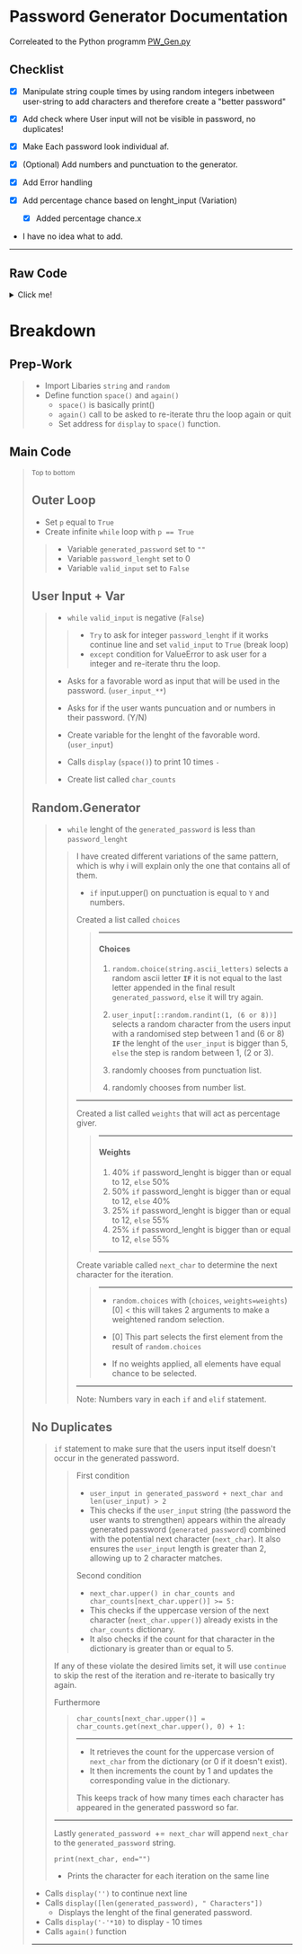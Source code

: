 # Password Generator Documentation
Correleated to the Python programm [PW_Gen.py]

[PW_Gen.py]: https://github.com/Yu-0n/tutorial-phase/blob/main/passwort_gen/pw_gen.py

## Checklist

- [x] Manipulate string couple times by using random integers inbetween user-string to add characters and therefore create a "better password"

- [x] Add check where User input will not be visible in password, no duplicates!

- [x] Make Each password look individual af.

- [x] (Optional) Add numbers and punctuation to the generator.

- [x] Add Error handling

- [x] Add percentage chance based on lenght_input (Variation)
    - [x] Added percentage chance.x

- I have no idea what to add.

---

## Raw Code

<details>
  <summary>Click me!</summary>
  <kbd>[Github](https://github.com/Yu-0n/tutorial-phase/blob/main/passwort_gen/pw_gen.py)</kbd>

```python
import random
import string

string.ascii_letters   


def space(strings):
     for string in strings:
         print(string, end="")
     print()

display=("")

def again(): # play again
    play_again = input("Again (Y/N)?: ").upper()
    if play_again == 'Y':
        display("")
    else:
        quit()

display = space
p = True

while p == True:
    generated_password = ""
    password_lenght = 0
    valid_input = False

    while not valid_input:
        try:
            password_lenght = int(input("Set new passwort lenght: "))
            valid_input = True
        except ValueError:
            print("Enter a Number")

    user_input = input("Enter a word you would like to use: ")
    user_input_punc = input("Would you like to add punctuations? (Y/N): ")
    user_input_num = input("Would you like to add numbers? (Y/N): ")

    len_u_input = len(user_input)

    display('-' * 10)

    char_counts = {}

    while len(generated_password) < password_lenght:    

        if user_input_punc.upper() == 'Y' and user_input_num.upper() == 'Y':
            choices = [random.choice(string.ascii_letters) if random.choice(string.ascii_letters) != generated_password[-1:] else random.choice(string.ascii_letters)
             , user_input[::random.randint(1, (6 or 8)) if len_u_input >= 5 else random.randint(1, (2 or 3))]
             , random.choice(string.punctuation)
             , random.choice(string.digits)]
            weights = [0.4 if password_lenght >= 12 else 0.5, 0.5 if password_lenght >= 12 else 0.4, 0.25 if password_lenght >= 12 else 0.55, 0.25 if password_lenght >= 12 else 0.55]
            next_char = random.choices(choices, weights=weights)[0]

        elif user_input_punc.upper() == 'Y':
            choices = [random.choice(string.ascii_letters) if random.choice(string.ascii_letters) != generated_password[-1:] else random.choice(string.ascii_letters)
             , user_input[::random.randint(1, (6 or 8)) if len_u_input >= 5 else random.randint(1, (2 or 3))]
             , random.choice(string.punctuation)]
            weights = [0.45 if password_lenght >= 12 else 0.5, 0.5 if password_lenght >= 12 else 0.435, 0.3 if password_lenght >= 12 else 0.55]
            next_char = random.choices(choices, weights=weights)[0]
        elif user_input_num.upper() == 'Y':
            choices = [random.choice(string.ascii_letters) if random.choice(string.ascii_letters) != generated_password[-1:] else random.choice(string.ascii_letters)
             , user_input[::random.randint(1, (6 or 8)) if len_u_input >= 5 else random.randint(1, (2 or 3))]
             , random.choice(string.digits)]
            weights = [0.45 if password_lenght >= 12 else 0.58, 0.5 if password_lenght >= 12 else 0.45, 0.3 if password_lenght >= 12 else 0.525]
            next_char = random.choices(choices, weights=weights)[0]
        else:
            choices = [random.choice(string.ascii_letters) if random.choice(string.ascii_letters) != generated_password[-1:] else random.choice(string.ascii_letters)
             , user_input[::random.randint(1, (6 or 8)) if len_u_input >= 5 else random.randint(1, (2 or 3))]]
            weights = [0.65 if password_lenght >= 8 else 0.55, 0.5 if password_lenght >= 8 else 0.6]
            next_char = random.choices(choices, weights=weights)[0]

        if (
            (user_input in generated_password + next_char and len(user_input) > 2)
            or (next_char.upper() in char_counts and char_counts[next_char.upper()] >= 5)
        ):
            continue

        char_counts[next_char.upper()] = char_counts.get(next_char.upper(), 0) + 1

        generated_password += next_char
        print(next_char, end="")

    display('')
    display([len(generated_password), " Characters"])
    display('-'*10)
    again()

```
</details>

# Breakdown

## Prep-Work
>* Import Libaries `string` and `random`
>* Define function `space()` and `again()`
>    * `space()` is basically print()
>    * `again()` call to be asked to re-iterate thru the loop again or quit
>    * Set address for `display` to `space()` function.

## Main Code

><sub>Top to bottom</sub>
> ## Outer Loop
> * Set `p` equal to `True`
> * Create infinite `while` loop with `p == True`
>> * Variable `generated_password` set to `""`
>> * Variable `password_lenght` set to 0
>> * Variable `valid_input` set to `False`
> ## User Input + Var
>> * `while` `valid_input` is negative (`False`)
>>> * `Try` to ask for integer `password_lenght` if it works continue line and set `valid_input` to `True` (break loop)
>>> * `except` condition for ValueError to ask user for a integer and re-iterate thru the loop.
>>
>> * Asks for a favorable word as input that will be used in the password. (`user_input_**`)
>>
>> * Asks for if the user wants puncuation and or numbers in their password. (Y/N)
>>
>> * Create variable for the lenght of the favorable word. (`user_input`)
>>
>> * Calls `display` (`space()`) to print 10 times `-`
>>
>> * Create list called `char_counts`
> ## Random.Generator
>> * `while` lenght of the `generated_password` is less than `password_lenght`
>>> I have created different variations of the same pattern, which is why i will explain only the one that contains all of them. 
>>> * `if` input.upper() on punctuation is equal to `Y` and numbers.
>>>
>>> Created a list called `choices`
>>>> ---
>>>> #### Choices
>>>> 1. `random.choice(string.ascii_letters)` selects a random ascii letter **`IF`** it is not equal to the last letter appended in the final result `generated_password`, `else` it will try again.
>>>>
>>>> 2. `user_input[::random.randint(1, (6 or 8))]` selects a random character from the users input with a randomised step between 1 and (6 or 8) **`IF`** the lenght of the `user_input` is bigger than 5, `else` the step is random between 1, (2 or 3).
>>>>
>>>> 3. randomly chooses from punctuation list.
>>>> 4. randomly chooses from number list.
>>>  ---
>>>  Created a list called `weights` that will act as percentage giver.
>>>> ---
>>>> #### Weights
>>>> 1. 40% `if` password_lenght is bigger than or equal to 12, `else` 50%
>>>> 2. 50% `if` password_lenght is bigger than or equal to 12, `else` 40%
>>>> 3. 25% `if` password_lenght is bigger than or equal to 12, `else` 55%
>>>> 4. 25% `if` password_lenght is bigger than or equal to 12, `else` 55%
>>>> ---
>>> Create variable called `next_char` to determine the next character for the iteration.
>>>> ---
>>>> * `random.choices` with (`choices`, `weights=weights`)[0] < this will takes 2 arguments to make a weightened random selection.
>>>>
>>>> * [0] This part selects the first element from the result of `random.choices`
>>>> * If no weights applied, all elements have equal chance to be selected.
>>> ---
>>> Note: Numbers vary in each `if` and `elif` statement.
>
> ## No Duplicates
>> `if` statement to make sure that the users input itself doesn't occur in the generated password.
>>> First condition
>>> * `user_input in generated_password + next_char and len(user_input) > 2`
>>> * This checks if the `user_input` string (the password the user wants to strengthen) appears within the already generated password (`generated_password`) combined with the potential next character (`next_char`). 
It also ensures the `user_input` length is greater than 2, allowing up to 2 character matches.
>>>
>>> Second condition
>>> * `next_char.upper() in char_counts and char_counts[next_char.upper()] >= 5:`
>>> * This checks if the uppercase version of the next character (`next_char.upper()`) already exists in the `char_counts` dictionary.
>>> * It also checks if the count for that character in the dictionary is greater than or equal to 5.
>>>
>> If any of these violate the desired limits set, it will use `continue` to skip the rest of the iteration and re-iterate to basically try again.
>>
>> Furthermore
>>> `char_counts[next_char.upper()] = char_counts.get(next_char.upper(), 0) + 1:`
>>>
>>>---
>>> * It retrieves the count for the uppercase version of `next_char` from the dictionary (or 0 if it doesn't exist).
>>> * It then increments the count by 1 and updates the corresponding value in the dictionary.
>>>
>>>This keeps track of how many times each character has appeared in the generated password so far.
>>---
>> Lastly `generated_password `+=` next_char` will append `next_char` to the `generated_password` string.
>> 
>> `print(next_char, end="")`
>> * Prints the character for each iteration on the same line
>
> * Calls `display('')` to continue next line
> * Calls `display([len(generated_password), " Characters"])`
>   * Displays the lenght of the final generated password.
> * Calls `display('-'*10)` to display - 10 times
> * Calls `again()` function
> ---

